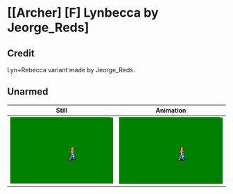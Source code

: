 # [\[Archer\] \[F\] Lynbecca by Jeorge_Reds]

## Credit

Lyn+Rebecca variant made by Jeorge_Reds.
	
## Unarmed

| Still | Animation |
| :---: | :-------: |
| ![Unarmed still](./Unarmed_000.png) | ![Unarmed animation](./Unarmed.gif) |
